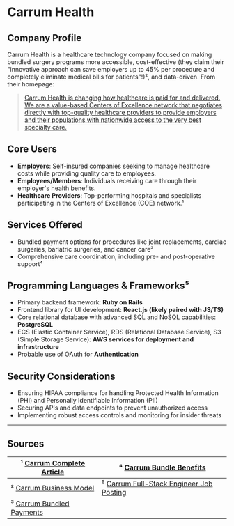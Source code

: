 # Carrum Health

## Company Profile

Carrum Health is a healthcare technology company focused on making bundled surgery programs more accessible, cost-effective (they claim their "innovative approach can save employers up to 45% per procedure and completely eliminate medical bills for patients"!)², and data-driven. From their homepage:

> [Carrum Health is changing how healthcare is paid for and delivered. We are a value-based Centers of Excellence network that negotiates directly with top-quality healthcare providers to provide employers and their populations with nationwide access to the very best specialty care.](https://carrumhealth.com/)

## Core Users

- **Employers**: Self-insured companies seeking to manage healthcare costs while providing quality care to employees.
- **Employees/Members**: Individuals receiving care through their employer's health benefits.
- **Healthcare Providers**: Top-performing hospitals and specialists participating in the Centers of Excellence (COE) network.¹

## Services Offered

- Bundled payment options for procedures like joint replacements, cardiac surgeries, bariatric surgeries, and cancer care³
- Comprehensive care coordination, including pre- and post-operative support⁴

## Programming Languages & Frameworks⁵

- Primary backend framework: **Ruby on Rails**
- Frontend library for UI development: **React.js (likely paired with JS/TS)**
- Core relational database with advanced SQL and NoSQL capabilities: **PostgreSQL**
- ECS (Elastic Container Service), RDS (Relational Database Service), S3 (Simple Storage Service): **AWS services for deployment and infrastructure**
- Probable use of OAuth for **Authentication**

## Security Considerations

- Ensuring HIPAA compliance for handling Protected Health Information (PHI) and Personally Identifiable Information (PII)
- Securing APIs and data endpoints to prevent unauthorized access
- Implementing robust access controls and monitoring for insider threats
  
---

## Sources

| ¹ [Carrum Complete Article](https://carrumhealth.com/carrumcomplete/) | ⁴ [Carrum Bundle Benefits](https://collectivehealth.com/wp-content/uploads/2023/08/Carrum-Health-_-Overview-2023.pdf) |
|----|----|
|² [Carrum Business Model](https://www.hcinnovationgroup.com/policy-value-based-care/health-insurance/article/55282495/carrum-health-adds-employers-expands-its-specialty-network?utm_source=chatgpt.com#:~:text=Dankert%3A%20My,the%20right%20things.) | ⁵ [Carrum Full-Stack Engineer Job Posting](https://carrumhealth.com/careers-list/?gh_jid=5403383004) |
|³ [Carrum Bundled Payments](https://carrumhealth.com/blog/bundled-payments-reduce-healthcare-costs/) |